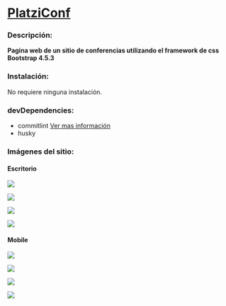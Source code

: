 # [PlatziConf](https://carlos-angel.github.io/platziConf/ "Heading link")

### Descripción:

**Pagina web de un sitio de conferencias utilizando el framework de css Bootstrap 4.5.3**

### Instalación:

No requiere ninguna instalación.

### devDependencies:

- commitlint [Ver mas información](https://www.conventionalcommits.org/en/v1.0.0// "Conventional commits")
- husky

### Imágenes del sitio:

#### Escritorio

![](https://bucket-public-carlos-angel.s3.us-east-2.amazonaws.com/platziconf/escritorio-01-inicio.png)

![](https://bucket-public-carlos-angel.s3.us-east-2.amazonaws.com/platziconf/escritorio-02-oradores.png)

![](https://bucket-public-carlos-angel.s3.us-east-2.amazonaws.com/platziconf/escritorio-03-lugar.png)

![](https://bucket-public-carlos-angel.s3.us-east-2.amazonaws.com/platziconf/escritorio-04-form.png)

#### Mobile

![](https://bucket-public-carlos-angel.s3.us-east-2.amazonaws.com/platziconf/mobile-01-inicio.png)

![](https://bucket-public-carlos-angel.s3.us-east-2.amazonaws.com/platziconf/mobile-02-oradores.png)

![](https://bucket-public-carlos-angel.s3.us-east-2.amazonaws.com/platziconf/mobile-03-lugar.png)

![](https://bucket-public-carlos-angel.s3.us-east-2.amazonaws.com/platziconf/mobile-04-form.png)

